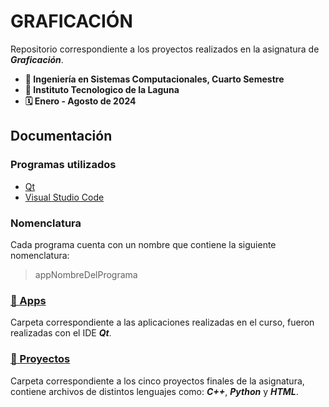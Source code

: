 # GRAFICACIÓN
Repositorio correspondiente a los proyectos realizados en la asignatura de ***Graficación***.

- **📝 Ingeniería en Sistemas Computacionales, Cuarto Semestre**
- **🏫 Instituto Tecnologico de la Laguna**
- **🗓️ Enero - Agosto de 2024**

## Documentación
### Programas utilizados
- [Qt](https://www.qt.io/download-dev)
- [Visual Studio Code](https://code.visualstudio.com)

### Nomenclatura
Cada programa cuenta con un nombre que contiene la siguiente nomenclatura:

>appNombreDelPrograma

### [📁 Apps](/Apps)
Carpeta correspondiente a las aplicaciones realizadas en el curso, fueron realizadas con el IDE ***Qt***.

### [📁 Proyectos](/Proyectos)
Carpeta correspondiente a los cinco proyectos finales de la asignatura, contiene archivos de distintos lenguajes como: ***C++***, ***Python*** y ***HTML***.

